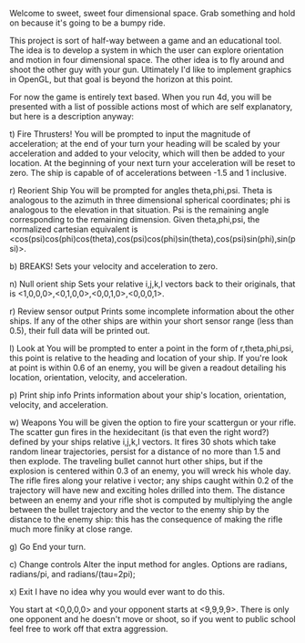 Welcome to sweet, sweet four dimensional space. Grab something and hold on because it's going to be a bumpy ride.

This project is sort of half-way between a game and an educational tool. The idea is to develop a system in which the user can explore orientation and motion in four dimensional space. The other idea is to fly around and shoot the other guy with your gun. Ultimately I'd like to implement graphics in OpenGL, but that goal is beyond the horizon at this point.

For now the game is entirely text based. When you run 4d, you will be presented with a list of possible actions most of which are self explanatory, but here is a description anyway:

t) Fire Thrusters!
 You will be prompted to input the magnitude of acceleration; at the end of your turn your heading will be scaled by your acceleration and added to your velocity, which will then be added to your location. At the beginning of your next turn your acceleration will be reset to zero. The ship is capable of of accelerations between -1.5 and 1 inclusive.

r) Reorient Ship
 You will be prompted for angles theta,phi,psi. Theta is analogous to the azimuth in three dimensional spherical coordinates; phi is analogous to the elevation in that situation. Psi is the remaining angle corresponding to the remaining dimension. Given theta,phi,psi, the normalized cartesian equivalent is <cos(psi)cos(phi)cos(theta),cos(psi)cos(phi)sin(theta),cos(psi)sin(phi),sin(psi)>.

b) BREAKS!
 Sets your velocity and acceleration to zero.

n) Null orient ship
 Sets your relative i,j,k,l vectors back to their originals, that is <1,0,0,0>,<0,1,0,0>,<0,0,1,0>,<0,0,0,1>.

r) Review sensor output
 Prints some incomplete information about the other ships. If any of the other ships are within your short sensor range (less than 0.5), their full data will be printed out.

l) Look at
 You will be prompted to enter a point in the form of r,theta,phi,psi, this point is relative to the heading and location of your ship. If you're look at point is within 0.6 of an enemy, you will be given a readout detailing his location, orientation, velocity, and acceleration.

p) Print ship info
 Prints information about your ship's location, orientation, velocity, and acceleration.

w) Weapons
 You will be given the option to fire your scattergun or your rifle. The scatter gun fires in the hexidecitant (is that even the right word?) defined by your ships relative i,j,k,l vectors. It fires 30 shots which take random linear trajectories, persist for a distance of no more than 1.5 and then explode. The traveling bullet cannot hurt other ships, but if the explosion is centered within 0.3 of an enemy, you will wreck his whole day. The rifle fires along your relative i vector; any ships caught within 0.2 of the trajectory will have new and exciting holes drilled into them. The distance between an enemy and your rifle shot is computed by multiplying the angle between the bullet trajectory and the vector to the enemy ship by the distance to the enemy ship: this has the consequence of making the rifle much more finiky at close range.

g) Go
 End your turn.

c) Change controls
 Alter the input method for angles. Options are radians, radians/pi, and radians/(tau=2pi);

x) Exit
 I have no idea why you would ever want to do this.

You start at <0,0,0,0> and your opponent starts at <9,9,9,9>. There is only one opponent and he doesn't move or shoot, so if you went to public school feel free to work off that extra aggression.